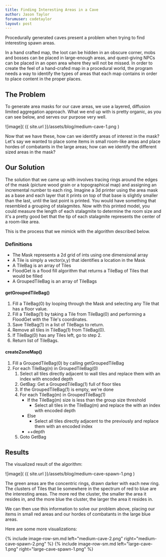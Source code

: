 ```yaml
---
title: Finding Interesting Areas in a Cave
author: Jason Taylor
forumuser: codetaylor
layout: post
---
```


Procedurally generated caves present a problem when trying to find interesting spawn areas.

In a hand crafted map, the loot can be hidden in an obscure corner, mobs and bosses can be placed in large-enough areas, and quest-giving NPCs can be placed in an open area where they will not be missed. In order to create the feel of a hand-crafed map in a procedural world, the program needs a way to identify the types of areas that each map contains in order to place content in the proper places.

## The Problem

To generate area masks for our cave areas, we use a layered, diffusion limited aggregation approach. What we end up with is pretty organic, as you can see below, and serves our purpose very well.

![image]( {{ site.url }}/assets/blog/medium-cave-1.png )

Now that we have these, how can we identify areas of interest in the mask? Let's say we wanted to place some items in small room-like areas and place hordes of combatants in the large areas; how can we identify the different sized areas in the mask?

## Our Solution

The solution that we came up with involves tracing rings around the edges of the mask (picture wood grain or a topographical map) and assigning an incremental number to each ring. Imagine a 3d printer using the area mask as a base and each layer that it prints on top of that base is slightly smaller than the last, until the last point is printed. You would have something that resembled a grouping of stalagmites. Now with this printed model, you could measure the length of each stalagmite to determine the room size and it's a pretty good bet that the tip of each stalagmite represents the center of a room-like area.

This is the process that we mimick with the algorithm described below.

### Definitions

* The Mask represents a 2d grid of ints using one dimensional array
* A Tile is simply a vector(x,y) that identifies a location in the Mask
* A TileBag is an array of Tiles
* FloodGet is a flood fill algorithm that returns a TileBag of Tiles that would be filled
* A GroupedTileBag is an array of TileBags

#### getGroupedTileBag()

1. Fill a TileBag(0) by looping through the Mask and selecting any Tile that has a floor value.
2. Fill a TileBag(1) by taking a Tile from TileBag(0) and performing a FloodGet with the Tile's coordinates.
3. Save TileBag(1) in a list of TileBags to return.
4. Remove all tiles in TileBag(1) from TileBag(0).
5. If TileBag(0) has any Tiles left, go to step 2.
6. Return list of TileBags.

#### createZoneMap()

1. Fill a GroupedTileBag(0) by calling getGroupedTileBag
2. For each TileBag(n) in GroupedTileBag(0)
   1. Select all tiles directly adjacent to wall tiles and replace them with an index with encoded depth
   2. GetBag: Get a GroupedTileBag(1) full of floor tiles
   3. If the GroupedTileBag(1) is empty, we're done
   4. For each TileBag(m) in GroupedTileBag(1)
      * If the TileBag(m) size is less than the group size threshold
         * Select all tiles in the TileBag(m) and replace the with an index with encoded depth
      * Else
         * Select all tiles directly adjacent to the previously and replace them with an encoded index
      * ++depth
   5. Goto GetBag

## Results

The visualized result of the algorithm:

![image]( {{ site.url }}/assets/blog/medium-cave-spawn-1.png )

The green areas are the concentric rings, drawn darker with each new ring. The clusters of Tiles that lie somewhere in the spectrum of red to blue are the interesting areas. The more red the cluster, the smaller the area it resides in, and the more blue the cluster, the larger the area it resides in.

We can then use this information to solve our problem above, placing our items in small red areas and our hordes of combatants in the large blue areas.

Here are some more visualizations:

{% include image-row-sm.md left="medium-cave-2.png" right="medium-cave-spawn-2.png" %}
{% include image-row-sm.md left="large-cave-1.png" right="large-cave-spawn-1.png" %}
